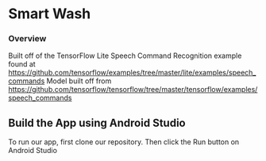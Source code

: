 # Smart Wash

### Overview

Built off of the TensorFlow Lite Speech Command Recognition example found at https://github.com/tensorflow/examples/tree/master/lite/examples/speech_commands
Model built off from https://github.com/tensorflow/tensorflow/tree/master/tensorflow/examples/speech_commands

## Build the App using Android Studio
To run our app, first clone our repository. Then click the Run button on Android Studio
